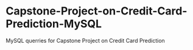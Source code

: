 # Capstone-Project-on-Credit-Card-Prediction-MySQL
MySQL querries for Capstone Project on Credit Card Prediction
